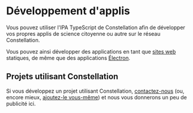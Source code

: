 # Développement d'applis
Vous pouvez utiliser l'IPA TypeScript de Constellation afin de développer vos propres applis de science citoyenne ou autre sur le réseau Constellation.

Vous pouvez ainsi développer des applications en tant que [sites web](./internet.md) statiques, de même que des applications [Électron](./électron.md).

## Projets utilisant Constellation
Si vous développez un projet utilisant Constellation, [contactez-nous](julien.malard@mail.mcgill.ca) (ou, encore mieux, [ajoutez-le vous-même](https://github.com/reseau-constellation/ipa/edit/main/docu/src/avancé/applications/introduction.md)) et nous vous donnerons un peu de publicité ici.
